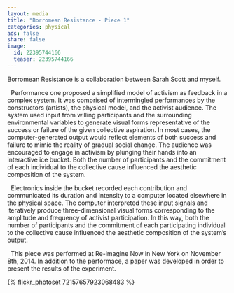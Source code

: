 ```yaml
---
layout: media
title: "Borromean Resistance - Piece 1"
categories: physical
ads: false
share: false
image:
  id: 22395744166
  teaser: 22395744166
---
```


Borromean Resistance is a collaboration between Sarah Scott and myself.

&nbsp; Performance one proposed a simplified model of activism as feedback in a complex system. It was comprised of intermingled performances by the constructors (artists), the physical model, and the activist audience. The system used input from willing participants and the surrounding environmental variables to generate visual forms representative of the success or failure of the given collective aspiration. In most cases, the computer-generated output would reflect elements of both success and failure to mimic the reality of gradual social change. The audience was encouraged to engage in activism by plunging their hands into an interactive ice bucket. Both the number of participants and the commitment of each individual to the collective cause influenced the aesthetic composition of the system.

&nbsp; Electronics inside the bucket recorded each contribution and communicated its duration and intensity to a computer located elsewhere in the physical space. The computer interpreted these input signals and iteratively produce three-dimensional visual forms corresponding to the amplitude and frequency of activist participation. In this way, both the number of participants and the commitment of each participating individual to the collective cause influenced the aesthetic composition of the system’s output.

&nbsp; This piece was performed at Re-imagine Now in New York on November 8th, 2014. In addition to the performace, a paper was developed in order to present the results of the experiment.

{% flickr_photoset 72157657923068483 %}